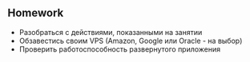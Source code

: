 ## Homework

- Разобраться с действиями, показанными на занятии
- Обзавестись своим VPS (Amazon, Google или Oracle - на выбор)
- Проверить работоспособность развернутого приложения
